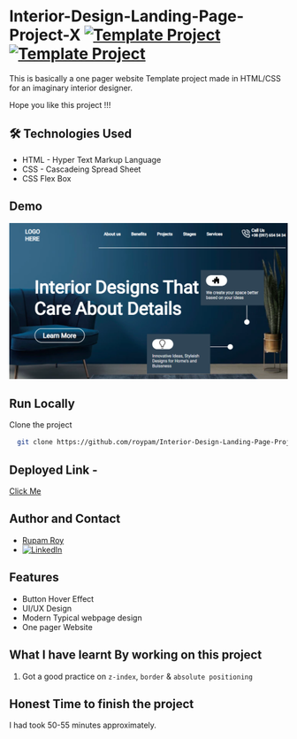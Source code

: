 # Interior-Design-Landing-Page-Project-X [![Template Project](https://img.shields.io/badge/Template-Project-yellow)](http://www.gnu.org/licenses/agpl-3.0) [![Template Project](https://img.shields.io/badge/Technologies%20-HTML%2FCSS-brightgreen)](http://www.gnu.org/licenses/agpl-3.0)

This is basically a one pager website Template project made in HTML/CSS for an imaginary interior designer.

Hope you like this project !!!


## 🛠 Technologies Used
  - HTML - Hyper Text Markup Language
  - CSS - Cascadeing Spread Sheet
  - CSS Flex Box

## Demo
<img width="960" alt="" src="https://raw.githubusercontent.com/roypam/Interior-Design-Landing-Page-Project-X/main/thumbnail.png">

## Run Locally

Clone the project

```bash
  git clone https://github.com/roypam/Interior-Design-Landing-Page-Project-X.git
```
## Deployed Link - 
  [Click Me](https://interior-design-2022.netlify.app/)

## Author and Contact
- [Rupam Roy](https://www.github.com/roypam)
- [![LinkedIn](https://img.shields.io/badge/LinkedIn-0A66C2?style=for-the-badge&logo=LinkedIn&logoColor=white)](https://www.linkedin.com/in/rupam-roy-931848213/)

## Features

- Button Hover Effect
- UI/UX Design
- Modern Typical webpage design
- One pager Website

## What I have learnt By working on this project
1. Got a good practice on `z-index`, `border` & `absolute positioning`

## Honest Time to finish the project

I had took 50-55 minutes approximately.
